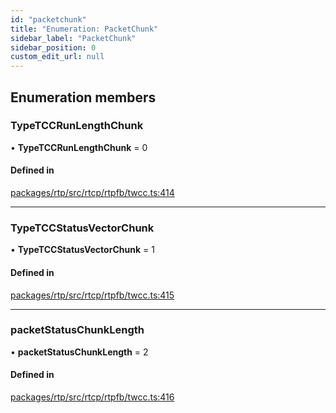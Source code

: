 ```yaml
---
id: "packetchunk"
title: "Enumeration: PacketChunk"
sidebar_label: "PacketChunk"
sidebar_position: 0
custom_edit_url: null
---
```


## Enumeration members

### TypeTCCRunLengthChunk

• **TypeTCCRunLengthChunk** = 0

#### Defined in

[packages/rtp/src/rtcp/rtpfb/twcc.ts:414](https://github.com/shinyoshiaki/werift-webrtc/blob/8a77e73/packages/rtp/src/rtcp/rtpfb/twcc.ts#L414)

___

### TypeTCCStatusVectorChunk

• **TypeTCCStatusVectorChunk** = 1

#### Defined in

[packages/rtp/src/rtcp/rtpfb/twcc.ts:415](https://github.com/shinyoshiaki/werift-webrtc/blob/8a77e73/packages/rtp/src/rtcp/rtpfb/twcc.ts#L415)

___

### packetStatusChunkLength

• **packetStatusChunkLength** = 2

#### Defined in

[packages/rtp/src/rtcp/rtpfb/twcc.ts:416](https://github.com/shinyoshiaki/werift-webrtc/blob/8a77e73/packages/rtp/src/rtcp/rtpfb/twcc.ts#L416)
